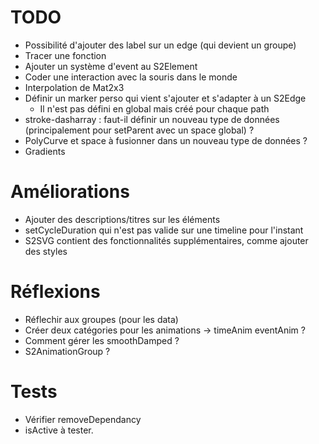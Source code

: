 # TODO

- Possibilité d'ajouter des label sur un edge (qui devient un groupe)
- Tracer une fonction
- Ajouter un système d'event au S2Element
- Coder une interaction avec la souris dans le monde
- Interpolation de Mat2x3
- Définir un marker perso qui vient s'ajouter et s'adapter à un S2Edge
    - Il n'est pas défini en global mais créé pour chaque path
- stroke-dasharray : faut-il définir un nouveau type de données (principalement pour setParent avec un space global) ?
- PolyCurve et space à fusionner dans un nouveau type de données ?
- Gradients

# Améliorations

- Ajouter des descriptions/titres sur les éléments
- setCycleDuration qui n'est pas valide sur une timeline pour l'instant
- S2SVG contient des fonctionnalités supplémentaires, comme ajouter des styles

# Réflexions

- Réflechir aux groupes (pour les data)
- Créer deux catégories pour les animations -> timeAnim eventAnim ?
- Comment gérer les smoothDamped ?
- S2AnimationGroup ?

# Tests

- Vérifier removeDependancy
- isActive à tester.

